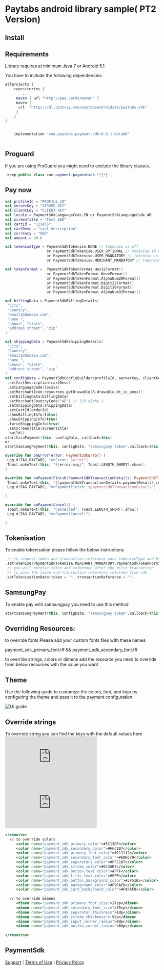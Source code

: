 Paytabs android library sample( PT2 Version)
========

Install
--------
## Requirements

Library requires at minimum Java 7 or Android 5.1.

You have to include the following dependencies:
```groovy
allprojects {
	repositories {
	    ...
     maven { url "http://pay.cards/maven" }
     maven {
      url  "https://dl.bintray.com/paytabsandroidsdk/paytabs-sdk"
     }
	}
}


```
```groovy

    implementation 'com.paytabs:payment-sdk:6.0.1-beta06'
   

```
Proguard
--------
If you are using ProGuard you might need to exclude the library classes.
```java
-keep public class com.payment.paymentsdk.**{*}
```

Pay now
--------
```kotlin
val profileId = "PROFILE_ID"
val serverKey = "SERVER_KEY"
val clientLey = "CLIENT_KEY"
val locale = PaymentSdkLanguageCode.EN or PaymentSdkLanguageCode.AR
val screenTitle = "Test SDK"
val cartId = "123456"
val cartDesc = "cart description"
val currency = "AED"
val amount = 20.0

val tokeniseType = PaymentSdkTokenise.NONE // tokenise is off
                   or PaymentSdkTokenise.USER_OPTIONAL // tokenise if optional as per user approval
                   or PaymentSdkTokenise.USER_MANDATORY // tokenise is forced as per user approval
                   or PaymentSdkTokenise.MERCHANT_MANDATORY // tokenise is forced without user approval

val tokenFormat =  PaymentSdkTokenFormat.Hex32Format() 
                   or PaymentSdkTokenFormat.NoneFormat() 
                   or PaymentSdkTokenFormat.AlphaNum20Format() 
                   or PaymentSdkTokenFormat.Digit22Format()
                   or PaymentSdkTokenFormat.Digit16Format()
                   or PaymentSdkTokenFormat.AlphaNum32Format()

val billingData = PaymentSdkBillingDetails(
 "City",
 "Country",
 "email1@domain.com",
 "name ",
 "phone", "state",
 "address street", "zip"
)

val shippingData = PaymentSdkShippingDetails(
 "City",
 "Country",
 "email1@domain.com",
 "name ",
 "phone", "state",
 "address street", "zip"
)
val configData = PaymentSdkConfigBuilder(profileId, serverKey, clientKey, amount ?: 0.0, currency)
 .setCartDescription(cartDesc)
 .setLanguageCode(locale)
 .setMerchantIcon(resources.getDrawable(R.drawable.bt_ic_amex))
 .setBillingData(billingData)
 .setMerchantCountryCode("AE") // ISO alpha 2
 .setShippingData(shippingData)
 .setCartId(orderId)
 .showBillingInfo(false)
 .showShippingInfo(true)
 .forceShippingInfo(true)
 .setScreenTitle(screenTitle)
 .build()
startCardPayment(this, configData, callback=this)
or
startSamsungPayment(this, configData, "samsungpay token",callback=this)

override fun onError(error: PaymentSdkError) {
 Log.d(TAG_PAYTABS, "onError: $error")
 Toast.makeText(this, "${error.msg}", Toast.LENGTH_SHORT).show()
}

override fun onPaymentFinish(PaymentSdkTransactionDetails: PaymentSdkTransactionDetails) {
 Toast.makeText(this, "${paymentSdkTransactionDetails.paymentResult?.responseMessage}", Toast.LENGTH_SHORT).show()
 Log.d(TAG_PAYTABS, "onPaymentFinish: $paymentSdkTransactionDetails")

}

override fun onPaymentCancel() {
 Toast.makeText(this, "Cancelled", Toast.LENGTH_SHORT).show()
 Log.d(TAG_PAYTABS, "onPaymentCancel:")

}

```
## Tokenisation
To enable tokenisation please follow the below instructions
```kotlin
 // to request token and transaction reference pass tokeniseType and Format
.setTokenise(PaymentSdkTokenise.MERCHANT_MANDATORY,PaymentSdkTokenFormat.Hex32Format()) 
 // you will receive token and reference after the first transaction       
 // to pass the token and transaction reference returned from sdk 
.setTokenisationData(token = "", transactionReference = "") 
```

## SamsungPay 
To enable pay with samsungpay you need to use this method
```kotlin
startSamsungPayment(this, configData, "samsungpay token",callback=this)
```
## Overriding Resources:
 
 to override fonts 
 Please add your custom fonts files with these names
 
 payment_sdk_primary_font.tff && payment_sdk_secondary_font.tff
 
 to override strings, colors or dimens 
 add the resource you need to override from below resources with the value you want

## Theme
Use the following guide to customize the colors, font, and logo by configuring the theme and pass it to the payment configuration.

![UI guide](https://github.com/paytabscom/paytabs-android-library-sample/tree/PT2/res/UIguide.jpg)

## Override strings
To override string you can find the keys with the default values here
![english]( https://github.com/paytabscom/paytabs-android-library-sample/blob/PT2/res/strings.xml)
![arabic](https://github.com/paytabscom/paytabs-android-library-sample/blob/PT2/res/strings-ar.xml)

````xml
<resourse>
  // to override colors
     <color name="payment_sdk_primary_color">#5C13DF</color>
     <color name="payment_sdk_secondary_color">#FFC107</color>
     <color name="payment_sdk_primary_font_color">#111112</color>
     <color name="payment_sdk_secondary_font_color">#6D6C70</color>
     <color name="payment_sdk_separators_color">#FFC107</color>
     <color name="payment_sdk_stroke_color">#673AB7</color>
     <color name="payment_sdk_button_text_color">#FFF</color>
     <color name="payment_sdk_title_text_color">#FFF</color>
     <color name="payment_sdk_button_background_color">#3F51B5</color>
     <color name="payment_sdk_background_color">#F9FAFD</color>
     <color name="payment_sdk_card_background_color">#F9FAFD</color> 
   
  // to override dimens
     <dimen name="payment_sdk_primary_font_size">17sp</dimen>
     <dimen name="payment_sdk_secondary_font_size">15sp</dimen>
     <dimen name="payment_sdk_separator_thickness">1dp</dimen>
     <dimen name="payment_sdk_stroke_thickness">.5dp</dimen>
     <dimen name="payment_sdk_input_corner_radius">8dp</dimen>
     <dimen name="payment_sdk_button_corner_radius">8dp</dimen>
     
</resourse>
````


PaymentSdk
--------
[Support][2] | [Terms of Use][3] | [Privacy Policy][4]




 [1]: https://dev.paytabs.com/docs/android/
 [2]: https://support.paytabs.com
 [3]: https://www.paytabs.com/en/terms-of-use/
 [4]: https://www.paytabs.com/en/privacy-policy/
